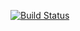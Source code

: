 [![Build Status](https://travis-ci.com/Cheep-Trips/CheepTrips.svg?token=h1RrzmKZpwfEp2xx5uNs&branch=tests)](https://travis-ci.com/Cheep-Trips/CheepTrips)